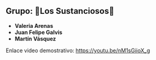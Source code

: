## Grupo: 🧪Los Sustanciosos💉

- **Valeria Arenas**
- **Juan Felipe Galvis**
- **Martín Vásquez**

Enlace video demostrativo: https://youtu.be/nM1sGiioX_g

